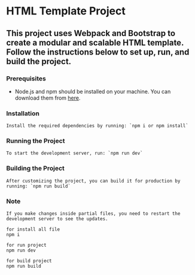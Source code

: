 # HTML Template Project

## This project uses Webpack and Bootstrap to create a modular and scalable HTML template. Follow the instructions below to set up, run, and build the project.

### Prerequisites

- Node.js and npm should be installed on your machine. You can download them from [here](https://nodejs.org/).

### Installation

    Install the required dependencies by running: `npm i or npm install`

### Running the Project

    To start the development server, run: `npm run dev`

### Building the Project

    After customizing the project, you can build it for production by running: `npm run build`

### Note

    If you make changes inside partial files, you need to restart the development server to see the updates.

```
for install all file
npm i
```

```
for run project
npm run dev
```

```
for build project
npm run build
```
